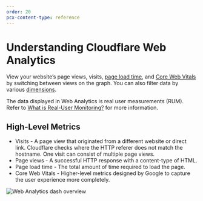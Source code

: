 ```yaml
---
order: 20
pcx-content-type: reference
---
```


# Understanding Cloudflare Web Analytics

View your website’s page views, visits, [page load time](/web-analytics/understanding-web-analytics/page-load-time-summary/), and [Core Web Vitals](/web-analytics/understanding-web-analytics/core-web-vitals/) by switching between views on the graph. You can also filter data by various [dimensions](/web-analytics/understanding-web-analytics/dimensions/).

The data displayed in Web Analytics is real user measurements (RUM). Refer to [What is Real-User Monitoring?](https://smartbear.com/learn/performance-monitoring/what-is-real-user-monitoring/) for more information.

## High-Level Metrics

* Visits - A page view that originated from a different website or direct link. Cloudflare checks where the HTTP referer does not match the hostname. One visit can consist of multiple page views.
* Page views - A successful HTTP response with a content-type of HTML.
* Page load time - The total amount of time required to load the page.
* Core Web Vitals - Higher-level metrics designed by Google to capture the user experience more completely.

![Web Analytics dash overview](../../static/images/dash-web_analytics-overview.png)